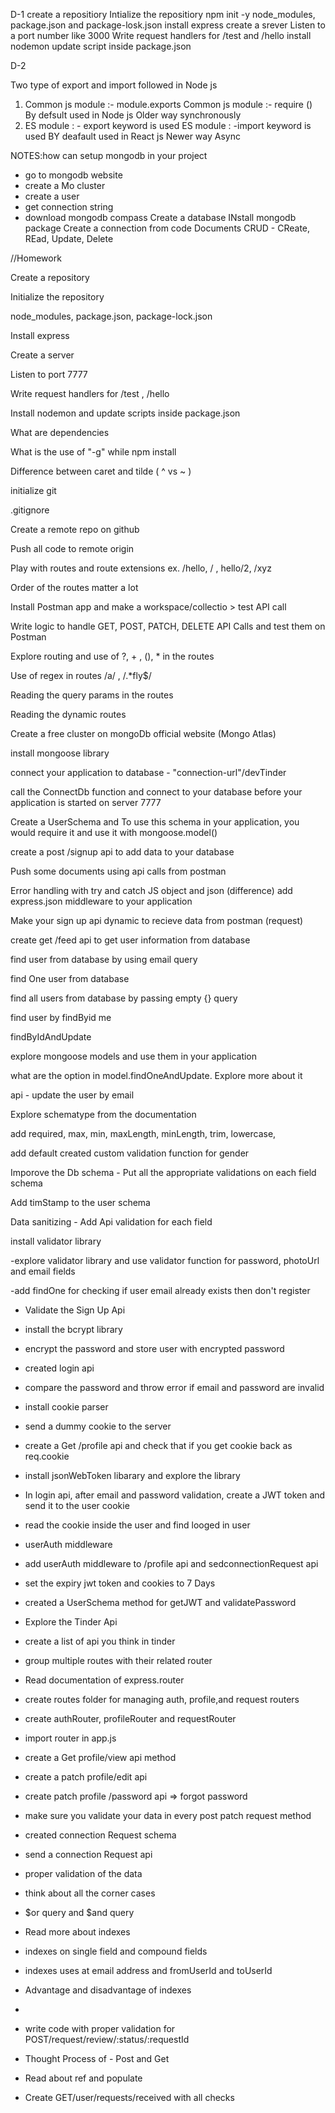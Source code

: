 D-1
create a repositiory
Intialize the repositiory npm init -y
node_modules, package.json and package-losk.json
install express
create a srever
Listen to a port number like 3000
Write request handlers for /test and /hello
install nodemon update script inside package.json

D-2

Two type of export and import followed in Node js

1. Common js module :- module.exports
   Common js module :- require ()
   By defsult used in Node js
   Older way
   synchronously
2. ES module : - export keyword is used
   ES module : -import keyword is used
   BY deafault used in React js
   Newer way
   Async

 
 NOTES:how can setup mongodb in your project

 - go to mongodb website
 - create a Mo cluster
 - create a user
 - get connection string
- download mongodb compass
  Create a database
 INstall mongodb package
 Create a connection from code
 Documents CRUD - CReate, REad, Update, Delete

//Homework

Create a repository

Initialize the repository

node_modules, package.json, package-lock.json

Install express

Create a server

Listen to port 7777

Write request handlers for /test , /hello

Install nodemon and update scripts inside package.json

What are dependencies

What is the use of "-g" while npm install

Difference between caret and tilde ( ^ vs ~ )

initialize git

.gitignore

Create a remote repo on github

Push all code to remote origin

Play with routes and route extensions ex. /hello, / , hello/2, /xyz

Order of the routes matter a lot

Install Postman app and make a workspace/collectio > test API call

Write logic to handle GET, POST, PATCH, DELETE API Calls and test them on Postman

Explore routing and use of ?, + , (), * in the routes

Use of regex in routes /a/ , /.*fly$/

Reading the query params in the routes

Reading the dynamic routes

Create a free cluster on mongoDb official website (Mongo Atlas)

install mongoose library

connect your application to database - "connection-url"/devTinder 

call the ConnectDb function and connect to your database before your application is started on server 7777

Create a UserSchema and To use this schema in your application, you would require it and use it with mongoose.model()

create a post /signup api to add data to your database

Push some documents using api calls from postman 

Error handling with try and catch
JS object and json (difference)
add express.json middleware to your application 

Make your sign up api dynamic to recieve data from postman (request)

create get /feed api to get user information from database

find user from database by using email query 

find One user from database

find all users from database by passing empty {} query

find user by findByid me

findByIdAndUpdate

explore mongoose models and use them in your application

what are the option in model.findOneAndUpdate. Explore more about it 

api - update the user by email

Explore schematype from the documentation

add required, max, min, maxLength, minLength, trim, lowercase, 

add default
created custom validation function for gender 

Imporove the Db schema - Put all the appropriate validations on each field schema 

Add timStamp to the user schema 

Data sanitizing - Add Api validation for each field

install validator library 

-explore validator library and use validator function for password, photoUrl and email fields

-add findOne for checking if user email already exists then don't register

- Validate the Sign Up Api 
- install the bcrypt library
- encrypt the password and store user with encrypted password
- created login api 
- compare the password and throw error if email and password are invalid
- install cookie parser
- send a dummy cookie to the server 
- create a Get /profile api and check that if you get cookie back as req.cookie
- install jsonWebToken libarary and explore the library
- In login api, after email and password validation, create a JWT token and send it to the user cookie 
- read the cookie inside the user and find looged in user 
- userAuth middleware
- add userAuth middleware to /profile api and sedconnectionRequest api 
- set  the expiry jwt token and cookies to 7 Days
- created a UserSchema method for getJWT and validatePassword 
- Explore the Tinder Api
- create a list of api you think in tinder 
- group multiple routes with their related router
- Read documentation of express.router 
- create routes folder for managing  auth, profile,and request routers
- create authRouter, profileRouter and requestRouter 
- import router in app.js
- create a Get profile/view api method 
- create a patch profile/edit api 
- create patch profile /password api => forgot password 
- make sure you validate your data in every post patch request method 
- created connection Request schema 
- send a connection Request api 
- proper validation of the data 
- think about all the corner cases 
- $or query and $and query 
- Read more about indexes 
- indexes on single field and compound fields
- indexes uses at email address and fromUserId and toUserId
- Advantage and disadvantage of indexes 
- 

- write code with proper validation for  POST/request/review/:status/:requestId
- Thought Process of - Post and Get
- Read about ref and populate 
- Create GET/user/requests/received with all checks
